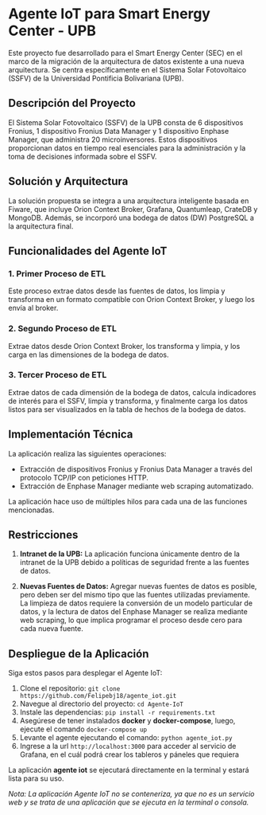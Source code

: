 # Agente IoT para Smart Energy Center - UPB

Este proyecto fue desarrollado para el Smart Energy Center (SEC) en el marco de la migración de la arquitectura de datos existente a una nueva arquitectura. Se centra específicamente en el Sistema Solar Fotovoltaico (SSFV) de la Universidad Pontificia Bolivariana (UPB).

## Descripción del Proyecto

El Sistema Solar Fotovoltaico (SSFV) de la UPB consta de 6 dispositivos Fronius, 1 dispositivo Fronius Data Manager y 1 dispositivo Enphase Manager, que administra 20 microinversores. Estos dispositivos proporcionan datos en tiempo real esenciales para la administración y la toma de decisiones informada sobre el SSFV.

## Solución y Arquitectura

La solución propuesta se integra a una arquitectura inteligente basada en Fiware, que incluye Orion Context Broker, Grafana, Quantumleap, CrateDB y MongoDB. Además, se incorporó una bodega de datos (DW) PostgreSQL a la arquitectura final.

## Funcionalidades del Agente IoT

### 1. Primer Proceso de ETL

Este proceso extrae datos desde las fuentes de datos, los limpia y transforma en un formato compatible con Orion Context Broker, y luego los envía al broker.

### 2. Segundo Proceso de ETL

Extrae datos desde Orion Context Broker, los transforma y limpia, y los carga en las dimensiones de la bodega de datos.

### 3. Tercer Proceso de ETL

Extrae datos de cada dimensión de la bodega de datos, calcula indicadores de interés para el SSFV, limpia y transforma, y finalmente carga los datos listos para ser visualizados en la tabla de hechos de la bodega de datos.

## Implementación Técnica

La aplicación realiza las siguientes operaciones:

- Extracción de dispositivos Fronius y Fronius Data Manager a través del protocolo TCP/IP con peticiones HTTP.
- Extracción de Enphase Manager mediante web scraping automatizado.

La aplicación hace uso de múltiples hilos para cada una de las funciones mencionadas.

## Restricciones

1. **Intranet de la UPB:** La aplicación funciona únicamente dentro de la intranet de la UPB debido a políticas de seguridad frente a las fuentes de datos.
   
2. **Nuevas Fuentes de Datos:** Agregar nuevas fuentes de datos es posible, pero deben ser del mismo tipo que las fuentes utilizadas previamente. La limpieza de datos requiere la conversión de un modelo particular de datos, y la lectura de datos del Enphase Manager se realiza mediante web scraping, lo que implica programar el proceso desde cero para cada nueva fuente.

## Despliegue de la Aplicación

Siga estos pasos para desplegar el Agente IoT:

1. Clone el repositorio: `git clone https://github.com/Felipebj18/agente_iot.git`
2. Navegue al directorio del proyecto: `cd Agente-IoT`
3. Instale las dependencias: `pip install -r requirements.txt`
4. Asegúrese de tener instalados **docker** y **docker-compose**, luego, ejecute el comando `docker-compose up`
5. Levante el agente ejecutando el comando: `python agente_iot.py`
6. Ingrese a la url `http://localhost:3000` para acceder al servicio de Grafana, en el cuál podrá crear los tableros y páneles que requiera

La aplicación **agente iot** se ejecutará directamente en la terminal y estará lista para su uso.

_Nota: La aplicación Agente IoT no se conteneriza, ya que no es un servicio web y se trata de una aplicación que se ejecuta en la terminal o consola._




